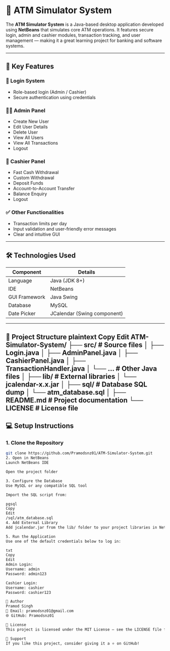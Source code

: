 # 🏧 ATM Simulator System

The **ATM Simulator System** is a Java-based desktop application developed using **NetBeans** that simulates core ATM operations. It features secure login, admin and cashier modules, transaction tracking, and user management — making it a great learning project for banking and software systems.

---

## 📌 Key Features

### 🔐 Login System
- Role-based login (Admin / Cashier)
- Secure authentication using credentials

### 👨‍💼 Admin Panel
- Create New User
- Edit User Details
- Delete User
- View All Users
- View All Transactions
- Logout

### 🧾 Cashier Panel
- Fast Cash Withdrawal
- Custom Withdrawal
- Deposit Funds
- Account-to-Account Transfer
- Balance Enquiry
- Logout

### ✅ Other Functionalities
- Transaction limits per day
- Input validation and user-friendly error messages
- Clear and intuitive GUI

---

## 🛠️ Technologies Used

| Component       | Details                    |
|----------------|----------------------------|
| Language        | Java (JDK 8+)              |
| IDE             | NetBeans                   |
| GUI Framework   | Java Swing                 |
| Database        | MySQL                      |
| Date Picker     | JCalendar (Swing component)|

---
📁 Project Structure
plaintext
Copy
Edit
ATM-Simulator-System/
├── src/                    # Source files
│   ├── Login.java
│   ├── AdminPanel.java
│   ├── CashierPanel.java
│   ├── TransactionHandler.java
│   └── ...                # Other Java files
│
├── lib/                   # External libraries
│   └── jcalendar-x.x.jar
│
├── sql/                   # Database SQL dump
│   └── atm_database.sql
│
├── README.md              # Project documentation
└── LICENSE                # License file
---

## 💻 Setup Instructions

### 1. Clone the Repository
```bash
git clone https://github.com/Pramodsnz01/ATM-Simulator-System.git
2. Open in NetBeans
Launch NetBeans IDE

Open the project folder

3. Configure the Database
Use MySQL or any compatible SQL tool

Import the SQL script from:

pgsql
Copy
Edit
/sql/atm_database.sql
4. Add External Library
Add jcalendar.jar from the lib/ folder to your project libraries in NetBeans

5. Run the Application
Use one of the default credentials below to log in:

txt
Copy
Edit
Admin Login:
Username: admin
Password: admin123

Cashier Login:
Username: cashier
Password: cashier123

👤 Author
Pramod Singh
📧 Email: pramodsnz01@gmail.com
🌐 GitHub: Pramodsnz01

📄 License
This project is licensed under the MIT License — see the LICENSE file for details.

🌟 Support
If you like this project, consider giving it a ⭐ on GitHub!



